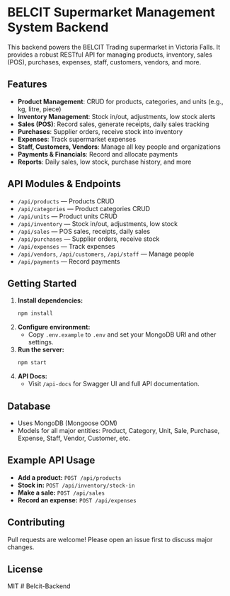 # BELCIT Supermarket Management System Backend

This backend powers the BELCIT Trading supermarket in Victoria Falls. It provides a robust RESTful API for managing products, inventory, sales (POS), purchases, expenses, staff, customers, vendors, and more.

## Features
- **Product Management**: CRUD for products, categories, and units (e.g., kg, litre, piece)
- **Inventory Management**: Stock in/out, adjustments, low stock alerts
- **Sales (POS)**: Record sales, generate receipts, daily sales tracking
- **Purchases**: Supplier orders, receive stock into inventory
- **Expenses**: Track supermarket expenses
- **Staff, Customers, Vendors**: Manage all key people and organizations
- **Payments & Financials**: Record and allocate payments
- **Reports**: Daily sales, low stock, purchase history, and more

## API Modules & Endpoints
- `/api/products` — Products CRUD
- `/api/categories` — Product categories CRUD
- `/api/units` — Product units CRUD
- `/api/inventory` — Stock in/out, adjustments, low stock
- `/api/sales` — POS sales, receipts, daily sales
- `/api/purchases` — Supplier orders, receive stock
- `/api/expenses` — Track expenses
- `/api/vendors`, `/api/customers`, `/api/staff` — Manage people
- `/api/payments` — Record payments

## Getting Started
1. **Install dependencies:**
   ```bash
   npm install
   ```
2. **Configure environment:**
   - Copy `.env.example` to `.env` and set your MongoDB URI and other settings.
3. **Run the server:**
   ```bash
   npm start
   ```
4. **API Docs:**
   - Visit `/api-docs` for Swagger UI and full API documentation.

## Database
- Uses MongoDB (Mongoose ODM)
- Models for all major entities: Product, Category, Unit, Sale, Purchase, Expense, Staff, Vendor, Customer, etc.

## Example API Usage
- **Add a product:** `POST /api/products`
- **Stock in:** `POST /api/inventory/stock-in`
- **Make a sale:** `POST /api/sales`
- **Record an expense:** `POST /api/expenses`

## Contributing
Pull requests are welcome! Please open an issue first to discuss major changes.

## License
MIT #   B e l c i t - B a c k e n d  
 